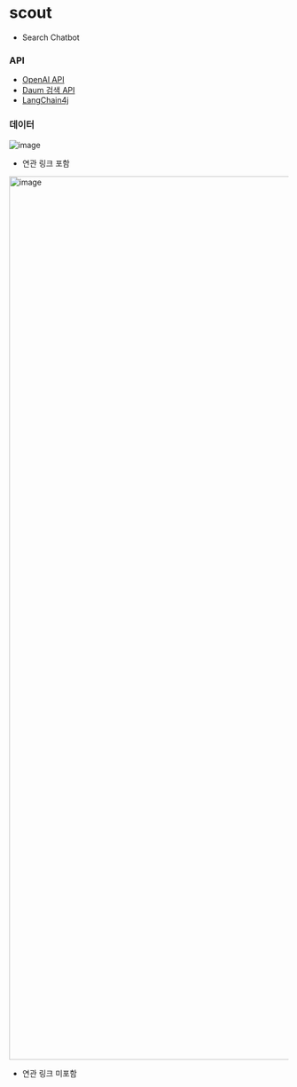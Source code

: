 # scout
- Search Chatbot

### API
- [OpenAI API](https://platform.openai.com/docs/api-reference/introduction)
- [Daum 검색 API](https://developers.kakao.com/docs/latest/ko/daum-search/dev-guide)
- [LangChain4j](https://docs.langchain4j.dev/intro)

### 데이터
![image](https://github.com/user-attachments/assets/1182bd3c-28a7-49a6-a92e-a3dca205e7c7)
- 연관 링크 포함


<img width="1593" alt="image" src="https://github.com/user-attachments/assets/6d2f521f-492d-4a84-90bf-ee03deb6cfd0">

- 연관 링크 미포함
